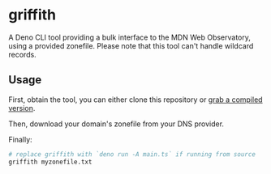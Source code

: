 # griffith

A Deno CLI tool providing a bulk interface to the MDN Web Observatory, using a
provided zonefile. Please note that this tool can't handle wildcard records.

## Usage

First, obtain the tool, you can either clone this repository or [grab a compiled version](https://nightly.link/FyraLabs/griffith/workflows/deno/main?preview).

Then, download your domain's zonefile from your DNS provider.

Finally:

```bash
# replace griffith with `deno run -A main.ts` if running from source
griffith myzonefile.txt
```
